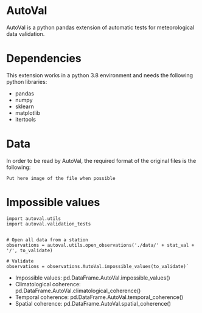 # AutoVal
AutoVal is a python pandas extension of automatic tests for meteorological data validation.

# Dependencies
This extension works in a python 3.8 environment and needs the following python libraries:
- pandas
- numpy
- sklearn
- matplotlib
- itertools

# Data 
In order to be read by AutoVal, the required format of the original files is the following:
```
Put here image of the file when possible
```
# Impossible values
```
import autoval.utils
import autoval.validation_tests


# Open all data from a station
observations = autoval.utils.open_observations('./data/' + stat_val + '/', to_validate)

# Validate
observations = observations.AutoVal.impossible_values(to_validate)`

```


- Impossible values: pd.DataFrame.AutoVal.impossible_values()
- Climatological coherence: pd.DataFrame.AutoVal.climatological_coherence()
- Temporal coherence: pd.DataFrame.AutoVal.temporal_coherence()
- Spatial coherence: pd.DataFrame.AutoVal.spatial_coherence()
```
